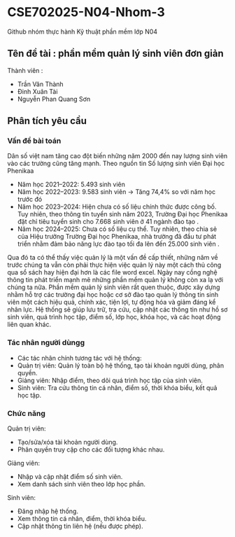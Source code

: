 # CSE702025-N04-Nhom-3

Github nhóm thực hành Kỹ thuật phần mềm lớp N04
## Tên đề tài : phần mềm quản lý sinh viên đơn giản 

Thành viên : 
- Trần Văn Thành
- Đinh Xuân Tài
- Nguyễn Phan Quang Sơn

## Phân tích yêu cầu 
### Vấn đề bài toán 
Dân số việt nam tăng cao đột biến những năm 2000 đến nay lượng sinh viên vào các trường cũng tăng mạnh.
Theo nguồn tin Số lượng sinh viên Đại học Phenikaa
- Năm học 2021–2022: 5.493 sinh viên
- Năm học 2022–2023: 9.583 sinh viên → Tăng 74,4% so với năm học trước đó 
- Năm học 2023–2024: Hiện chưa có số liệu chính thức được công bố. Tuy nhiên, theo thông tin tuyển sinh năm 2023, Trường Đại học Phenikaa đặt chỉ tiêu tuyển sinh cho 7.668 sinh viên ở 41 ngành đào tạo .
- Năm học 2024–2025: Chưa có số liệu cụ thể. Tuy nhiên, theo chia sẻ của Hiệu trưởng Trường Đại học Phenikaa, nhà trường đã đầu tư phát triển nhằm đảm bảo năng lực đào tạo tối đa lên đến 25.000 sinh viên .

Qua đó ta có thể thấy việc quản lý là một vấn đề cấp thiết, những năm về trước chúng ta vẫn còn phải thực hiện việc quản lý này một cách thủ công qua sổ sách hay hiện đại hơn là các file word excel.
Ngày nay cồng nghệ thông tin phát triển mạnh mẽ những phần mềm quản lý không còn xa lạ với chúng ta nữa. Phần mềm quản lý sinh viên rất quen thuộc, được xây dựng nhằm hỗ trợ các trường đại học hoặc cơ sở đào tạo quản lý thông tin sinh viên một cách hiệu quả, chính xác, tiện lợi, tự động hóa và giảm đáng kể nhân lực. Hệ thống sẽ giúp lưu trữ, tra cứu, cập nhật các thông tin như hồ sơ sinh viên, quá trình học tập, điểm số, lớp học, khóa học, và các hoạt động liên quan khác.

### Tác nhân người dùngg 
- Các tác nhân chính tương tác với hệ thống:
- Quản trị viên: Quản lý toàn bộ hệ thống, tạo tài khoản người dùng, phân quyền.
- Giảng viên: Nhập điểm, theo dõi quá trình học tập của sinh viên.
- Sinh viên: Tra cứu thông tin cá nhân, điểm số, thời khóa biểu, kết quả học tập.

### Chức năng
Quản trị viên:
- Tạo/sửa/xóa tài khoản người dùng.
- Phân quyền truy cập cho các đối tượng khác nhau.

Giảng viên:
- Nhập và cập nhật điểm số sinh viên.
- Xem danh sách sinh viên theo lớp học phần.

Sinh viên:
- Đăng nhập hệ thống.
- Xem thông tin cá nhân, điểm, thời khóa biểu.
- Cập nhật thông tin liên hệ (nếu được phép).
